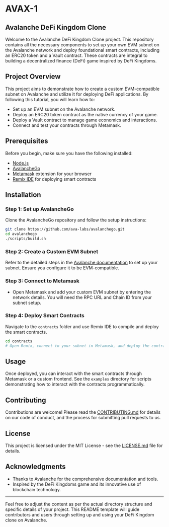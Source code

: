 # AVAX-1

## Avalanche DeFi Kingdom Clone

Welcome to the Avalanche DeFi Kingdom Clone project. This repository contains all the necessary components to set up your own EVM subnet on the Avalanche network and deploy foundational smart contracts, including an ERC20 token and a Vault contract. These contracts are integral to building a decentralized finance (DeFi) game inspired by DeFi Kingdoms.

## Project Overview

This project aims to demonstrate how to create a custom EVM-compatible subnet on Avalanche and utilize it for deploying DeFi applications. By following this tutorial, you will learn how to:

- Set up an EVM subnet on the Avalanche network.
- Deploy an ERC20 token contract as the native currency of your game.
- Deploy a Vault contract to manage game economics and interactions.
- Connect and test your contracts through Metamask.

## Prerequisites

Before you begin, make sure you have the following installed:
- [Node.js](https://nodejs.org/en/download/)
- [AvalancheGo](https://github.com/ava-labs/avalanchego)
- [Metamask](https://metamask.io/) extension for your browser
- [Remix IDE](https://remix.ethereum.org/) for deploying smart contracts

## Installation

### Step 1: Set up AvalancheGo

Clone the AvalancheGo repository and follow the setup instructions:

```bash
git clone https://github.com/ava-labs/avalanchego.git
cd avalanchego
./scripts/build.sh
```

### Step 2: Create a Custom EVM Subnet

Refer to the detailed steps in the [Avalanche documentation](https://docs.avax.network/) to set up your subnet. Ensure you configure it to be EVM-compatible.

### Step 3: Connect to Metamask

- Open Metamask and add your custom EVM subnet by entering the network details. You will need the RPC URL and Chain ID from your subnet setup.

### Step 4: Deploy Smart Contracts

Navigate to the `contracts` folder and use Remix IDE to compile and deploy the smart contracts.

```bash
cd contracts
# Open Remix, connect to your subnet in Metamask, and deploy the contracts
```

## Usage

Once deployed, you can interact with the smart contracts through Metamask or a custom frontend. See the `examples` directory for scripts demonstrating how to interact with the contracts programmatically.

## Contributing

Contributions are welcome! Please read the [CONTRIBUTING.md](CONTRIBUTING.md) for details on our code of conduct, and the process for submitting pull requests to us.

## License

This project is licensed under the MIT License - see the [LICENSE.md](LICENSE.md) file for details.

## Acknowledgments

- Thanks to Avalanche for the comprehensive documentation and tools.
- Inspired by the DeFi Kingdoms game and its innovative use of blockchain technology.

---

Feel free to adjust the content as per the actual directory structure and specific details of your project. This README template will guide contributors and users through setting up and using your DeFi Kingdom clone on Avalanche.
